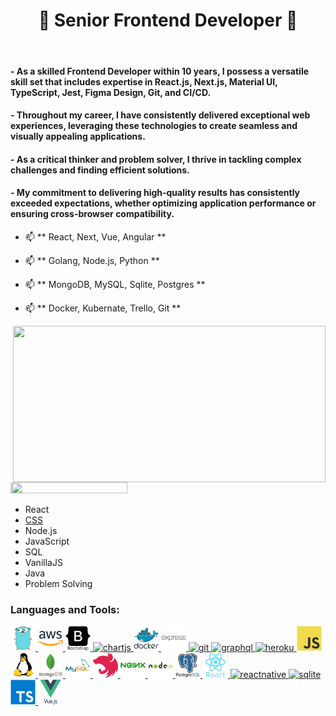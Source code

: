 <h1 align="center">👋 Senior Frontend Developer 👋 </h1>
<br />
<h4>
  - As a skilled Frontend Developer within 10 years, I possess a versatile skill set that includes expertise in React.js, Next.js, Material UI, TypeScript, Jest, Figma Design, Git, and CI/CD.
</h4>
<h4>
  - Throughout my career, I have consistently delivered exceptional web experiences, leveraging these technologies to create seamless and visually appealing applications.
</h4>
<h4>
  - As a critical thinker and problem solver, I thrive in tackling complex challenges and finding efficient solutions.
</h4>
<h4>
  - My commitment to delivering high-quality results has consistently exceeded expectations, whether optimizing application performance or ensuring cross-browser compatibility.
</h4>

- 📫 ** React, Next, Vue, Angular **

- 📫 ** Golang, Node.js, Python **

- 📫 ** MongoDB, MySQL, Sqlite, Postgres **

- 📫 ** Docker, Kubernate, Trello, Git **


<p>
  <img align="right" src="https://media.giphy.com/media/dWesBcTLavkZuG35MI/giphy.gif" width="500" height="250"/>
</p>

<br/>

<img src="https://www.hackerrank.com/wp-content/uploads/2020/05/hackerrank_logo-Pride.gif" width="187" height="18"/>


- React
- [CSS](https://www.hackerrank.com/certificates/daff16c6548c)
- Node.js
- JavaScript
- SQL
- VanillaJS
- Java
- Problem Solving


<h3 align="left">Languages and Tools:</h3>
<p align="left">
  <a href="https://go.dev" target="_blank" rel="noreferrer"> <img
      src="https://raw.githubusercontent.com/devicons/devicon/master/icons/go/go-original.svg"
      alt="Go" width="40" height="40" /> </a>
  <a href="https://aws.amazon.com" target="_blank" rel="noreferrer"> <img
      src="https://raw.githubusercontent.com/devicons/devicon/master/icons/amazonwebservices/amazonwebservices-original-wordmark.svg"
      alt="aws" width="40" height="40" /> </a>
  <a href="https://getbootstrap.com" target="_blank" rel="noreferrer"> <img
      src="https://raw.githubusercontent.com/devicons/devicon/master/icons/bootstrap/bootstrap-plain-wordmark.svg"
      alt="bootstrap" width="40" height="40" /> </a> <a href="https://www.chartjs.org" target="_blank" rel="noreferrer">
    <img src="https://www.chartjs.org/media/logo-title.svg" alt="chartjs" width="40" height="40" /> </a> 
     <a
    href="https://www.docker.com/" target="_blank" rel="noreferrer"> <img
      src="https://raw.githubusercontent.com/devicons/devicon/master/icons/docker/docker-original-wordmark.svg"
      alt="docker" width="40" height="40" /> </a> <a href="https://expressjs.com" target="_blank" rel="noreferrer"> <img
      src="https://raw.githubusercontent.com/devicons/devicon/master/icons/express/express-original-wordmark.svg"
      alt="express" width="40" height="40" /> </a> 
  <a href="https://git-scm.com/" target="_blank" rel="noreferrer"> <img
      src="https://www.vectorlogo.zone/logos/git-scm/git-scm-icon.svg" alt="git" width="40" height="40" /> </a> <a
    href="https://graphql.org" target="_blank" rel="noreferrer"> <img
      src="https://www.vectorlogo.zone/logos/graphql/graphql-icon.svg" alt="graphql" width="40" height="40" /> </a> <a
    href="https://heroku.com" target="_blank" rel="noreferrer"> <img
      src="https://www.vectorlogo.zone/logos/heroku/heroku-icon.svg" alt="heroku" width="40" height="40" /> </a> <a
    href="https://developer.mozilla.org/en-US/docs/Web/JavaScript" target="_blank" rel="noreferrer"> <img
      src="https://raw.githubusercontent.com/devicons/devicon/master/icons/javascript/javascript-original.svg"
      alt="javascript" width="40" height="40" /> </a> <a
    href="https://www.linux.org/" target="_blank" rel="noreferrer"> <img
      src="https://raw.githubusercontent.com/devicons/devicon/master/icons/linux/linux-original.svg" alt="linux"
      width="40" height="40" /> </a> 
  <a
    href="https://www.mongodb.com/" target="_blank" rel="noreferrer"> <img
      src="https://raw.githubusercontent.com/devicons/devicon/master/icons/mongodb/mongodb-original-wordmark.svg"
      alt="mongodb" width="40" height="40" /> </a> <a href="https://www.mysql.com/" target="_blank" rel="noreferrer">
    <img src="https://raw.githubusercontent.com/devicons/devicon/master/icons/mysql/mysql-original-wordmark.svg"
      alt="mysql" width="40" height="40" /> </a> <a href="https://nestjs.com/" target="_blank" rel="noreferrer"> <img
      src="https://raw.githubusercontent.com/devicons/devicon/master/icons/nestjs/nestjs-plain.svg" alt="nestjs"
      width="40" height="40" /> </a> <a href="https://www.nginx.com" target="_blank" rel="noreferrer"> <img
      src="https://raw.githubusercontent.com/devicons/devicon/master/icons/nginx/nginx-original.svg" alt="nginx"
      width="40" height="40" /> </a> <a href="https://nodejs.org" target="_blank" rel="noreferrer"> <img
      src="https://raw.githubusercontent.com/devicons/devicon/master/icons/nodejs/nodejs-original-wordmark.svg"
      alt="nodejs" width="40" height="40" /> </a> 
  <a
    href="https://www.postgresql.org" target="_blank" rel="noreferrer"> <img
      src="https://raw.githubusercontent.com/devicons/devicon/master/icons/postgresql/postgresql-original-wordmark.svg"
      alt="postgresql" width="40" height="40" /> </a> 
  <a href="https://reactjs.org/" target="_blank" rel="noreferrer"> <img
      src="https://raw.githubusercontent.com/devicons/devicon/master/icons/react/react-original-wordmark.svg"
      alt="react" width="40" height="40" /> </a> <a href="https://reactnative.dev/" target="_blank" rel="noreferrer">
    <img src="https://reactnative.dev/img/header_logo.svg" alt="reactnative" width="40" height="40" /> </a> 
  <a href="https://www.sqlite.org/" target="_blank" rel="noreferrer"> <img
      src="https://www.vectorlogo.zone/logos/sqlite/sqlite-icon.svg" alt="sqlite" width="40" height="40" /> </a> <a
    href="https://www.typescriptlang.org/" target="_blank" rel="noreferrer"> <img
      src="https://raw.githubusercontent.com/devicons/devicon/master/icons/typescript/typescript-original.svg"
      alt="typescript" width="40" height="40" /> </a> <a href="https://vuejs.org/" target="_blank" rel="noreferrer">
    <img src="https://raw.githubusercontent.com/devicons/devicon/master/icons/vuejs/vuejs-original-wordmark.svg"
      alt="vuejs" width="40" height="40" /> </a>
</p>
